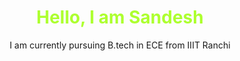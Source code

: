 <h1 align="center" style="color:greenyellow;">Hello, I am Sandesh</h1>
<p align="center"> I am currently pursuing B.tech in ECE from IIIT Ranchi</p>
